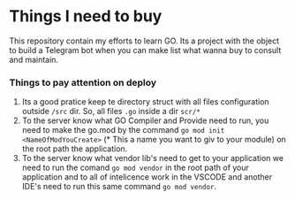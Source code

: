 # Things I need to buy

This repository contain my efforts to learn GO. Its a project with the object to build a Telegram bot when you can make list what wanna buy to consult and maintain.

### Things to pay attention on deploy

1. Its a good pratice keep te directory struct with all files configuration outside ```/src``` dir. So, all files ```.go``` inside a dir ```scr/*```
2. To the server know what GO Compiler and Provide need to run, you need to make the go.mod by the command ```go mod init <NameOfModYouCreate>``` (* This a name you want to giv to your module) on the root path the application.
3. To the server know what vendor lib's need to get to your application we need to run the comand ```go mod vendor``` in the root path of your application and to all of intelicence work in the VSCODE and another IDE's need to run this same command ```go mod vendor```.